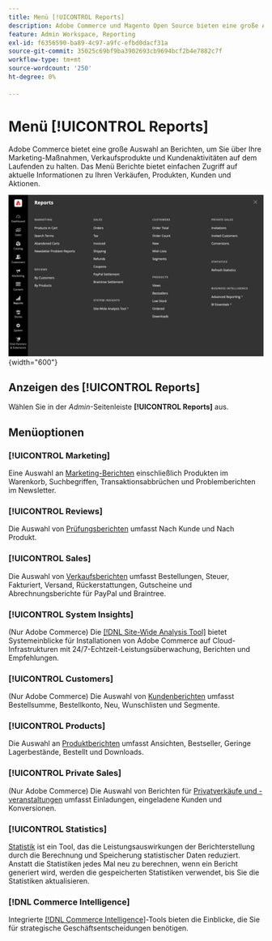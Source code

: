 ```yaml
---
title: Menü [!UICONTROL Reports]
description: Adobe Commerce und Magento Open Source bieten eine große Auswahl an Berichten, mit denen Sie über Ihre Marketing-Maßnahmen, Verkaufsprodukte und Kundenaktivitäten auf dem Laufenden gehalten werden.
feature: Admin Workspace, Reporting
exl-id: f6356590-ba89-4c97-a9fc-efbd0dacf31a
source-git-commit: 35025c69bf9ba3902693cb9694bcf2b4e7882c7f
workflow-type: tm+mt
source-wordcount: '250'
ht-degree: 0%

---
```


# Menü [!UICONTROL Reports]

Adobe Commerce bietet eine große Auswahl an Berichten, um Sie über Ihre Marketing-Maßnahmen, Verkaufsprodukte und Kundenaktivitäten auf dem Laufenden zu halten. Das Menü Berichte bietet einfachen Zugriff auf aktuelle Informationen zu Ihren Verkäufen, Produkten, Kunden und Aktionen.

![Menü „Berichte](./assets/overview.png){width="600"}

## Anzeigen des [!UICONTROL Reports]

Wählen Sie in der _Admin_-Seitenleiste **[!UICONTROL Reports]** aus.

## Menüoptionen

### [!UICONTROL Marketing]

Eine Auswahl an [Marketing-Berichten](marketing-reports.md) einschließlich Produkten im Warenkorb, Suchbegriffen, Transaktionsabbrüchen und Problemberichten im Newsletter.

### [!UICONTROL Reviews]

Die Auswahl von [Prüfungsberichten](review-reports.md) umfasst Nach Kunde und Nach Produkt.

### [!UICONTROL Sales]

Die Auswahl von [Verkaufsberichten](sales-reports.md) umfasst Bestellungen, Steuer, Fakturiert, Versand, Rückerstattungen, Gutscheine und Abrechnungsberichte für PayPal und Braintree.

### [!UICONTROL System Insights]

(Nur Adobe Commerce) Die [[!DNL Site-Wide Analysis Tool]](https://experienceleague.adobe.com/docs/commerce-operations/tools/site-wide-analysis-tool/access.html) bietet Systemeinblicke für Installationen von Adobe Commerce auf Cloud-Infrastrukturen mit 24/7-Echtzeit-Leistungsüberwachung, Berichten und Empfehlungen.

### [!UICONTROL Customers]

(Nur Adobe Commerce) Die Auswahl von [Kundenberichten](customer-reports.md) umfasst Bestellsumme, Bestellkonto, Neu, Wunschlisten und Segmente.

### [!UICONTROL Products]

Die Auswahl an [Produktberichten](product-reports.md) umfasst Ansichten, Bestseller, Geringe Lagerbestände, Bestellt und Downloads.

### [!UICONTROL Private Sales]

(Nur Adobe Commerce) Die Auswahl von Berichten für [Privatverkäufe und -veranstaltungen](private-sales-reports.md) umfasst Einladungen, eingeladene Kunden und Konversionen.

### [!UICONTROL Statistics]

[Statistik](sales-reports.md#refresh-statistics) ist ein Tool, das die Leistungsauswirkungen der Berichterstellung durch die Berechnung und Speicherung statistischer Daten reduziert. Anstatt die Statistiken jedes Mal neu zu berechnen, wenn ein Bericht generiert wird, werden die gespeicherten Statistiken verwendet, bis Sie die Statistiken aktualisieren.

### [!DNL Commerce Intelligence]

Integrierte [[!DNL Commerce Intelligence]](business-intelligence.md)-Tools bieten die Einblicke, die Sie für strategische Geschäftsentscheidungen benötigen.
